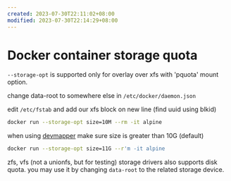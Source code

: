```yaml
---
created: 2023-07-30T22:11:02+08:00
modified: 2023-07-30T22:14:29+08:00
---
```


# Docker container storage quota

`--storage-opt` is supported only for overlay over xfs with 'pquota' mount option.

change data-root to somewhere else in `/etc/docker/daemon.json`

edit `/etc/fstab` and add our xfs block on new line (find uuid using blkid)

```bash
docker run --storage-opt size=10M --rm -it alpine
```

when using [devmapper](https://docs.docker.com/storage/storagedriver/device-mapper-driver) make sure size is greater than 10G (default)

```bash
docker run --storage-opt size=11G --r'm -it alpine
```

zfs, vfs (not a unionfs, but for testing) storage drivers also supports disk quota. you may use it by changing `data-root` to the related storage device.

